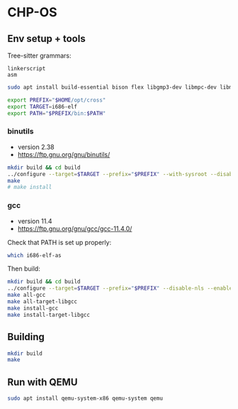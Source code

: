 # CHP-OS

## Env setup + tools

Tree-sitter grammars:
```
linkerscript
asm
```

```sh
sudo apt install build-essential bison flex libgmp3-dev libmpc-dev libmpfr-dev texinfo libisl-dev
```

```sh
export PREFIX="$HOME/opt/cross"
export TARGET=i686-elf
export PATH="$PREFIX/bin:$PATH"
```

### binutils
- version 2.38
- https://ftp.gnu.org/gnu/binutils/

```sh
mkdir build && cd build
../configure --target=$TARGET --prefix="$PREFIX" --with-sysroot --disable-nls --disable-werror
make
# make install
```

### gcc
- version 11.4
- https://ftp.gnu.org/gnu/gcc/gcc-11.4.0/

Check that PATH is set up properly:
```sh
which i686-elf-as
```

Then build:
```sh
mkdir build && cd build
../configure --target=$TARGET --prefix="$PREFIX" --disable-nls --enable-languages=c,c++ --without-headers
make all-gcc
make all-target-libgcc
make install-gcc
make install-target-libgcc
```

## Building
```sh
mkdir build
make
```

## Run with QEMU
```sh
sudo apt install qemu-system-x86 qemu-system qemu
```
```sh
```
